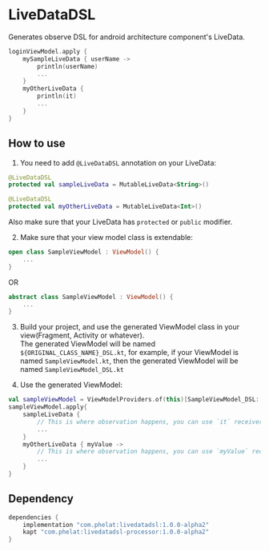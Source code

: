 # LiveDataDSL
Generates observe DSL for android architecture component's LiveData.
```kotlin
loginViewModel.apply {
    mySampleLiveData { userName ->
        println(userName)
        ...
    }
    myOtherLiveData {
        println(it)
        ...
    }
}
```


## How to use  
1. You need to add `@LiveDataDSL` annotation on your LiveData:  
```kotlin
@LiveDataDSL
protected val sampleLiveData = MutableLiveData<String>()

@LiveDataDSL
protected val myOtherLiveData = MutableLiveData<Int>()
```
Also make sure that your LiveData has `protected` or `public` modifier.

2. Make sure that your view model class is extendable:
```kotlin
open class SampleViewModel : ViewModel() {
    ...
}
```
OR
```kotlin
abstract class SampleViewModel : ViewModel() {
    ...
}
```

3. Build your project, and use the generated ViewModel class in your view(Fragment, Activity or whatever).  
The generated ViewModel will be named `${ORIGINAL_CLASS_NAME}_DSL.kt`, for example, if your ViewModel is named `SampleViewModel.kt`, then the generated ViewModel will be named `SampleViewModel_DSL.kt`

4. Use the generated ViewModel:
```kotlin
val sampleViewModel = ViewModelProviders.of(this)[SampleViewModel_DSL::class.java]
sampleViewModel.apply{
    sampleLiveData {
        // This is where observation happens, you can use `it` receiver as observed value
        ...
    }
    myOtherLiveData { myValue ->
        // This is where observation happens, you can use `myValue` receiver as observed value
        ...
    }
}
```

## Dependency
```groovy
dependencies {
    implementation "com.phelat:livedatadsl:1.0.0-alpha2"
    kapt "com.phelat:livedatadsl-processor:1.0.0-alpha2"
}
```
